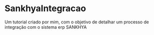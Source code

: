 # SankhyaIntegracao
Um tutorial criado por mim, com o objetivo de detalhar um processo de integração com o sistema erp SANKHYA
